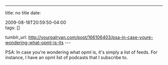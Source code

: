 ---
title: no title
date:

 2009-08-18T20:59:50-04:00  
tags:  []

tumblr_url:
http://yourpalryan.com/post/166106403/psa-in-case-youre-wondering-what-opml-is-its
\-\--

PSA: In case you're wondering what opml is, it's simply a list of feeds.
For instance, I have an opml list of podcasts that I subscribe to.

